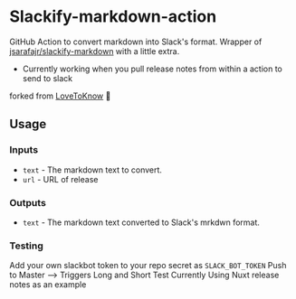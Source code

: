 # Slackify-markdown-action

GitHub Action to convert markdown into Slack's format. Wrapper of [jsarafajr/slackify-markdown](https://github.com/jsarafajr/slackify-markdown) with a little extra.

* Currently working when you pull release notes from within a action to send to slack

forked from [LoveToKnow](https://github.com/LoveToKnow/slackify-markdown-action) 💚

## Usage

### Inputs

* `text` - The markdown text to convert.
* `url` - URL of release 

### Outputs

* `text` - The markdown text converted to Slack's mrkdwn format.

### Testing

Add your own slackbot token to your repo secret as `SLACK_BOT_TOKEN`
Push to Master --> Triggers Long and Short Test
Currently Using Nuxt release notes as an example
